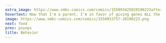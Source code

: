 ```yaml
---
extra_image: https://www.smbc-comics.com/comics/155093425020190223after.png
hovertext: Now that I'm a parent, I'm in favor of giving genes ALL the responsibility.
image: https://www.smbc-comics.com/comics/1550933757-20190223.png
next: food
prev: psyops
title: Behavior
---
```

